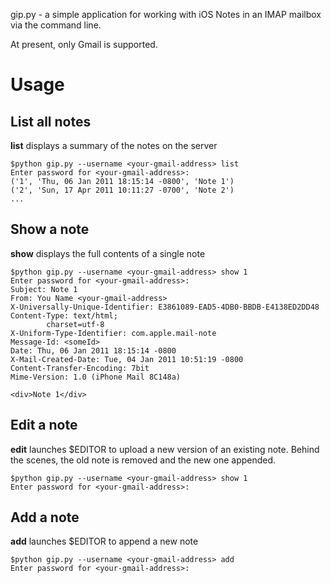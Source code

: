 gip.py - a simple application for working with iOS Notes in an IMAP
mailbox via the command line. 

At present, only Gmail is supported.

Usage
=====

List all notes
--------------
**list** displays a summary of the notes on the server   

    $python gip.py --username <your-gmail-address> list
    Enter password for <your-gmail-address>:
    ('1', 'Thu, 06 Jan 2011 18:15:14 -0800', 'Note 1')
    ('2', 'Sun, 17 Apr 2011 10:11:27 -0700', 'Note 2')
    ...

Show a note
-----------
**show** displays the full contents of a single note

    $python gip.py --username <your-gmail-address> show 1
    Enter password for <your-gmail-address>:
    Subject: Note 1
    From: You Name <your-gmail-address>
    X-Universally-Unique-Identifier: E3861089-EAD5-4DB0-BBDB-E4138ED2DD48
    Content-Type: text/html;
            charset=utf-8
    X-Uniform-Type-Identifier: com.apple.mail-note
    Message-Id: <someId>
    Date: Thu, 06 Jan 2011 18:15:14 -0800
    X-Mail-Created-Date: Tue, 04 Jan 2011 10:51:19 -0800
    Content-Transfer-Encoding: 7bit
    Mime-Version: 1.0 (iPhone Mail 8C148a)
    
    <div>Note 1</div>

Edit a note
-----------
**edit** launches $EDITOR to upload a new version of an existing note. Behind the scenes, the old note is removed and the new one appended.

    $python gip.py --username <your-gmail-address> show 1
    Enter password for <your-gmail-address>:

Add a note
----------
**add** launches $EDITOR to append a new note

    $python gip.py --username <your-gmail-address> add
    Enter password for <your-gmail-address>:
